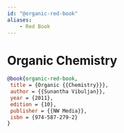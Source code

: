 ```yaml
---
id: "@organic-red-book"
aliases:
    - Red Book
---
```


# Organic Chemistry

```bibtex
@book{organic-red-book,
 title = {Organic {{Chemistry}}},
 author = {{Sunantha Vibuljan}},
 year = {2011},
 edition = {10},
 publisher = {{NW Media}},
 isbn = {974-587-279-2}
}
```
